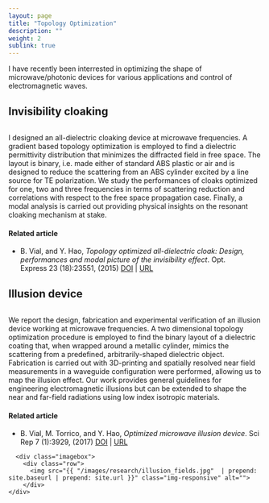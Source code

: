 ```yaml
---
layout: page
title: "Topology Optimization"
description: ""
weight: 2
sublink: true
---
```

I have recently been interrested in optimizing the shape of microwave/photonic devices for various applications and control of electromagnetic waves.

<section id="hero" class="section ">
  <div class="container">
    <div class="row">
    <h2>Invisibility cloaking</h2>
    <div class="col-md-4 col-sm-6 ">
    <img src="{{ "/images/research/cloak.png"  | prepend: site.baseurl | prepend: site.url }}" class="img-responsive" alt="">
    </div>
    <div class="col-md-7 col-sm-6 ">
      <p>
        I designed an all-dielectric cloaking device at microwave frequencies. A gradient based topology optimization is employed to find a dielectric permittivity distribution that minimizes the diffracted field in free space. The layout is binary, i.e. made either of standard ABS plastic or air and is designed to reduce the scattering from an ABS cylinder excited by a line source for TE polarization. We study the performances of cloaks optimized for one, two and three frequencies in terms of scattering reduction and correlations with respect to the free space propagation case. Finally, a modal analysis is carried out providing physical insights on the resonant cloaking mechanism at stake.
        </p>
        <h4>Related article</h4>
        <ul class="biblio">
            <li  >B. Vial, and Y. Hao, <em  >Topology optimized all-dielectric cloak: Design, performances and modal picture of the invisibility effect</em>. Opt. Express&nbsp;23&nbsp;(18):23551, (2015)<span class="biblinks" > <a href="https://doi.org/10.1364/oe.23.023551" ><i class="fa fa-link" > </i> DOI</a> | <a href="https://doi.org/10.1364/oe.23.023551" ><i class="fa fa-download" > </i> URL</a></span></li>
        </ul>
      </div>
    </div>
  </div>
  </section>
    
    
<!-- ################################################################################################ -->

<section id="hero" class="section ">
  <div class="row">
    <h2>Illusion device</h2>
      <div class="col-md-4 col-sm-6 ">
      <img src="{{ "/images/research/illusion_fab.jpg"  | prepend: site.baseurl | prepend: site.url }}" class="img-responsive" alt="">
      </div>
      <div class="col-md-7 col-sm-6 ">
            <p>
            We report the design, fabrication and experimental verification of an illusion device working at microwave frequencies. A two dimensional topology optimization procedure is employed to find the binary layout of a dielectric coating that, when wrapped around a metallic cylinder, mimics the scattering from a predefined, arbitrarily-shaped dielectric object. Fabrication is carried out with 3D-printing and spatially resolved near field measurements in a waveguide configuration were performed, allowing us to map the illusion effect. Our work provides general guidelines for engineering electromagnetic illusions but can be extended to shape the near and far-field radiations using low index isotropic materials.
            </p>
        <h4>Related article</h4>
          <ul class="biblio">
            <li  >B. Vial, M. Torrico, and Y. Hao, <em  >Optimized microwave illusion device</em>. Sci Rep&nbsp;7&nbsp;(1):3929, (2017)<span class="biblinks" > <a href="https://doi.org/10.1038/s41598-017-04410-4" ><i class="fa fa-link" > </i> DOI</a> | <a href="https://doi.org/10.1038/s41598-017-04410-4" ><i class="fa fa-download" > </i> URL</a></span></li>
          </ul>
      </div>
      </div>
      
      
      <div class="imagebox">
        <div class="row">
          <img src="{{ "/images/research/illusion_fields.jpg"  | prepend: site.baseurl | prepend: site.url }}" class="img-responsive" alt="">
        </div>
    </div>
</section>
